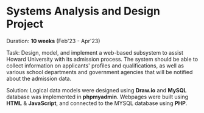 # Systems Analysis and Design Project
Duration: **10 weeks** (Feb'23 - Apr'23)

Task: Design, model, and implement a web-based subsystem to assist Howard University with its admission process. The system should be able to collect information on applicants' profiles and qualifications, as well as various school departments and government agencies that will be notified about the admission data.

Solution: Logical data models were designed using **Draw.io** and **MySQL** database was implemented in **phpmyadmin**. Webpages were built using **HTML** & **JavaScript**, and connected to the MYSQL database using **PHP**.
